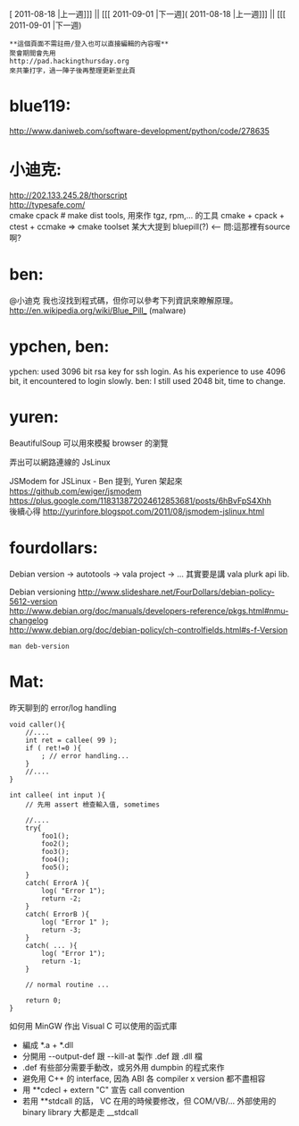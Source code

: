 [ 2011-08-18 |上一週]]] || [[[ 2011-09-01 |下一週]( 2011-08-18 |上一週]]] || [[[ 2011-09-01 |下一週)




    **這個頁面不需註冊/登入也可以直接編輯的內容喔**
    聚會期間會先用 
    http://pad.hackingthursday.org
    來共筆打字，過一陣子後再整理更新至此頁






# blue119:

<http://www.daniweb.com/software-development/python/code/278635>  

# 小迪克:

<http://202.133.245.28/thorscript>  
<http://typesafe.com/>  
cmake
cpack # make dist tools, 用來作 tgz, rpm,... 的工具
cmake + cpack + ctest + ccmake => cmake toolset
某大大提到 bluepill(?) <-- 問:這那裡有source啊?

# ben:

@小迪克
我也沒找到程式碼，但你可以參考下列資訊來瞭解原理。
<http://en.wikipedia.org/wiki/Blue_Pill_>  (malware)

# ypchen, ben:

ypchen: used 3096 bit rsa key for ssh login.
 As his experience to use 4096 bit, it encountered to login slowly.
ben: I still used 2048 bit, time to change.

# yuren:

BeautifulSoup 可以用來模擬 browser 的瀏覽

弄出可以網路連線的 JsLinux

JSModem for JSLinux - Ben 提到, Yuren 架起來
<https://github.com/ewiger/jsmodem>  
<https://plus.google.com/118313872024612853681/posts/6hBvFpS4Xhh>  
後續心得
    <http://yurinfore.blogspot.com/2011/08/jsmodem-jslinux.html>  

# fourdollars:

Debian version -> autotools -> vala project -> ... 其實要是講 vala plurk api lib.

Debian versioning
<http://www.slideshare.net/FourDollars/debian-policy-5612-version>  
<http://www.debian.org/doc/manuals/developers-reference/pkgs.html#nmu-changelog>  
<http://www.debian.org/doc/debian-policy/ch-controlfields.html#s-f-Version>  

    man deb-version


# Mat:

昨天聊到的 error/log handling

    void caller(){
        //....
        int ret = callee( 99 );
        if ( ret!=0 ){
            ; // error handling...
        }
        //....
    }
    
    int callee( int input ){
        // 先用 assert 檢查輸入值, sometimes
    
        //.... 
        try{
    		foo1();
    		foo2();
    		foo3();
    		foo4();
    		foo5();
        }
        catch( ErrorA ){
    		log( "Error 1");
    		return -2;
        }
        catch( ErrorB ){
    		log( "Error 1" );
    		return -3;
        }
        catch( ... ){
    		log( "Error 1");
    		return -1;
        }
    
        // normal routine ...
    
        return 0;
    }


如何用 MinGW 作出 Visual C 可以使用的函式庫
* 編成 *.a + *.dll
* 分開用 --output-def 跟 --kill-at 製作 .def 跟 .dll 檔
* .def 有些部分需要手動改，或另外用 dumpbin 的程式來作
* 避免用 C++ 的 interface, 因為 ABI 各 compiler x version 都不盡相容
* 用 **cdecl  + extern "C" 宣告 call convention 
* 若用 **stdcall 的話， VC 在用的時候要修改，但 COM/VB/... 外部使用的 binary library 大都是走 __stdcall